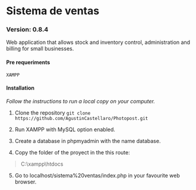 # Sistema de ventas
### Version: 0.8.4
Web application that allows stock and inventory control, administration and billing for small businesses.

#### Pre requeriments
    XAMPP

#### Installation
*Follow the instructions to run a local copy on your computer.*

1) Clone the repository
`git clone https://github.com/AgustinCastellaro/Photopost.git`

2) Run XAMPP with MySQL option enabled.

3) Create a database in phpmyadmin with the name database.

4) Copy the folder of the proyect in the this route:
> C:\xampp\htdocs

5) Go to localhost/sistema%20ventas/index.php in your favourite web browser.
